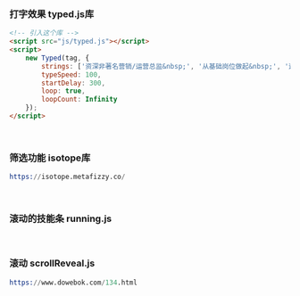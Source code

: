 ### 打字效果 typed.js库
```html
<!-- 引入这个库 -->
<script src="js/typed.js"></script>
<script>
    new Typed(tag, {
        strings: ['资深非著名营销/运营总监&nbsp;', '从基础岗位做起&nbsp;', '这十年练就了十八般武艺&nbsp; '],
        typeSpeed: 100,
        startDelay: 300,
        loop: true,
        loopCount: Infinity
    });
</script>
```

<br>

### 筛选功能 isotope库
```s
https://isotope.metafizzy.co/
```

<br>

### 滚动的技能条 running.js

<br>

### 滚动 scrollReveal.js
```s
https://www.dowebok.com/134.html
```